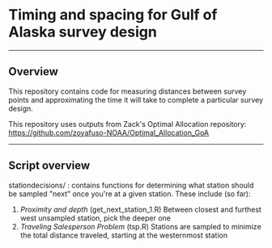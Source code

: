 # Timing and spacing for Gulf of Alaska survey design
***
## Overview
This repository contains code for measuring distances between survey points and approximating the time it will take to complete a particular survey design. 

This repository uses outputs from Zack's Optimal Allocation repository: https://github.com/zoyafuso-NOAA/Optimal_Allocation_GoA

*** 
## Script overview
stationdecisions/ : contains functions for determining what station should be sampled "next" once you're at a given station. These include (so far):
1. *Proximity and depth* (get_next_station_1.R) Between closest and furthest west unsampled station, pick the deeper one
2. *Traveling Salesperson Problem* (tsp.R) Stations are sampled to minimize the total distance traveled, starting at the westernmost station

## 

